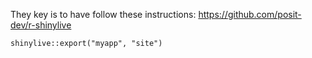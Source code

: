 They key is to have follow these instructions: https://github.com/posit-dev/r-shinylive


```
shinylive::export("myapp", "site")
```

